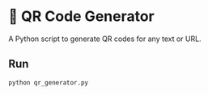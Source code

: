 # 🔳 QR Code Generator

A Python script to generate QR codes for any text or URL.

## Run
```bash
python qr_generator.py
